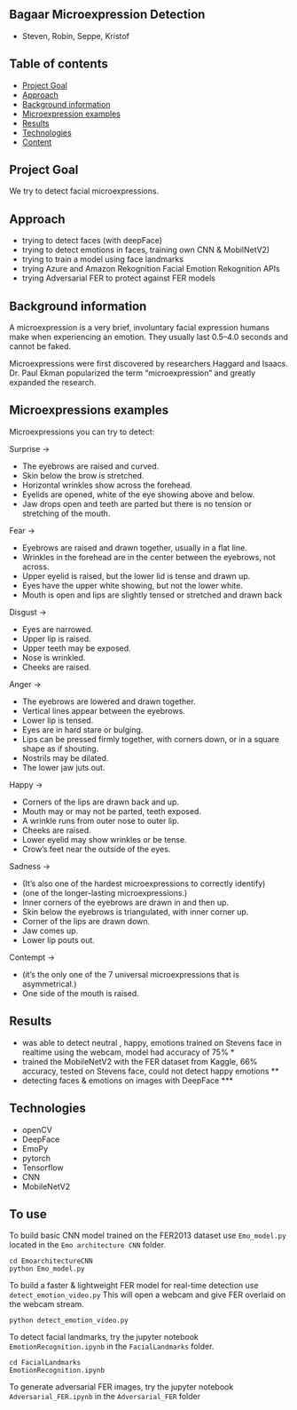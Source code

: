## Bagaar Microexpression Detection

- Steven, Robin, Seppe, Kristof

## Table of contents
* [Project Goal](#general-info)
* [Approach](#general-info)
* [Background information](#general-info)
* [Microexpression examples](#general-info)
* [Results](#results)
* [Technologies](#technologies)
* [Content](#content)

## Project Goal
We try to detect facial microexpressions.

## Approach
- trying to detect faces (with deepFace)
- trying to detect emotions in faces, training own CNN & MobilNetV2)
- trying to train a model using face landmarks
- trying Azure and Amazon Rekognition Facial Emotion Rekognition APIs
- trying Adversarial FER to protect against FER models

## Background information

A microexpression is a very brief, involuntary facial expression humans make when experiencing
an emotion. They usually last 0.5–4.0 seconds and cannot be faked.

Microexpressions were first discovered by researchers Haggard and Isaacs.
Dr. Paul Ekman popularized the term “microexpression” and greatly expanded the research.

## Microexpressions examples

Microexpressions you can try to detect:

Surprise ->
- The eyebrows are raised and curved.
- Skin below the brow is stretched.
- Horizontal wrinkles show across the forehead.
- Eyelids are opened, white of the eye showing above and below.
- Jaw drops open and teeth are parted but there is no tension or stretching of the mouth.

Fear ->
- Eyebrows are raised and drawn together, usually in a flat line.
- Wrinkles in the forehead are in the center between the eyebrows, not across.
- Upper eyelid is raised, but the lower lid is tense and drawn up.
- Eyes have the upper white showing, but not the lower white.
- Mouth is open and lips are slightly tensed or stretched and drawn back

Disgust ->
- Eyes are narrowed.
- Upper lip is raised.
- Upper teeth may be exposed.
- Nose is wrinkled.
- Cheeks are raised.

Anger ->
- The eyebrows are lowered and drawn together.
- Vertical lines appear between the eyebrows.
- Lower lip is tensed.
- Eyes are in hard stare or bulging.
- Lips can be pressed firmly together, with corners down, or in a square shape as if shouting.
- Nostrils may be dilated.
- The lower jaw juts out.

Happy ->
- Corners of the lips are drawn back and up.
- Mouth may or may not be parted, teeth exposed.
- A wrinkle runs from outer nose to outer lip.
- Cheeks are raised.
- Lower eyelid may show wrinkles or be tense.
- Crow’s feet near the outside of the eyes.

Sadness ->
- (It’s also one of the hardest microexpressions to correctly identify)
- (one of the longer-lasting microexpressions.)
- Inner corners of the eyebrows are drawn in and then up.
- Skin below the eyebrows is triangulated, with inner corner up.
- Corner of the lips are drawn down.
- Jaw comes up.
- Lower lip pouts out.

Contempt ->
- (it’s the only one of the 7 universal microexpressions that is asymmetrical.)
- One side of the mouth is raised.


## Results
- was able to detect neutral , happy, emotions trained on Stevens face in realtime using the webcam, model had accuracy of 75% *
- trained the MobileNetV2 with the FER dataset from Kaggle, 66% accuracy, tested on Stevens face, could not detect happy emotions **
- detecting faces & emotions on images with DeepFace ***


## Technologies
- openCV
- DeepFace
- EmoPy
- pytorch
- Tensorflow
- CNN
- MobileNetV2


## To use

To build basic CNN model trained on the FER2013 dataset use `Emo_model.py` located in the `Emo architecture CNN` folder.
```
cd EmoarchitectureCNN
python Emo_model.py
```

To build a faster & lightweight FER model for real-time detection use `detect_emotion_video.py`  This will open a webcam and give FER overlaid on the webcam stream.
```
python detect_emotion_video.py
```

To detect facial landmarks, try the jupyter notebook `EmotionRecognition.ipynb` in the `FacialLandmarks` folder.
```
cd FacialLandmarks
EmotionRecognition.ipynb
```

To generate adversarial FER images, try the jupyter notebook `Adversarial_FER.ipynb` in the `Adversarial_FER` folder
